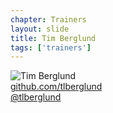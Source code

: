 ```yaml
---
chapter: Trainers
layout: slide
title: Tim Berglund
tags: ['trainers']
---
```


<img class="headshot" src="assets/headshots/mia.jpg" alt="Tim Berglund">

<div><i class="icon-github-alt"> </i> <a href="http://github.com/tlberglund">github.com/tlberglund</a></div> 
<div><i class="icon-twitter"> </i> <a href="http://twitter.com/tlberglund">@tlberglund</a></div>